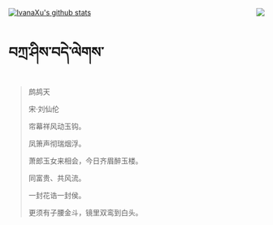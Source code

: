 [![IvanaXu's github stats](https://github-readme-stats.vercel.app/api?username=IvanaXu&show_icons=true&theme=vue-dark)](https://github.com/anuraghazra/github-readme-stats)
<img align="right" src="https://github-readme-stats.vercel.app/api/top-langs/?username=IvanaXu&langs_count=3&theme=graywhite" />
# བཀྲ་ཤིས་བདེ་ལེགས་
> 鹧鸪天
>
> 宋·刘仙伦
>
> 帘幕祥风动玉钩。
> 
> 凤箫声彻瑞烟浮。
> 
> 萧郎玉女来相会，今日齐眉醉玉楼。
> 
> 同富贵、共风流。
> 
> 一封花诰一封侯。
> 
> 更须有子腰金斗，镜里双鸾到白头。